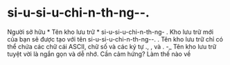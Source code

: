# si-u-si-u-chi-n-th-ng--.
Người sở hữu * Tên kho lưu trữ * si-u-si-u-chi-n-th-ng- . Kho lưu trữ mới của bạn sẽ được tạo với tên si-u-si-u-chi-n-th-ng--. . Tên kho lưu trữ chỉ có thể chứa các chữ cái ASCII, chữ số và các ký tự ., , và . -_ Tên kho lưu trữ tuyệt vời là ngắn gọn và dễ nhớ. Cần cảm hứng? Làm thế nào về 
